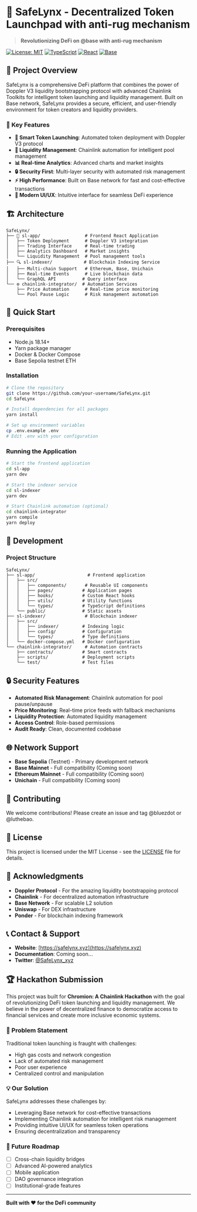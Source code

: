 # 🚀 SafeLynx - Decentralized Token Launchpad with anti-rug mechanism

> **Revolutionizing DeFi on @base with anti-rug mechanism**

[![License: MIT](https://img.shields.io/badge/License-MIT-yellow.svg)](https://opensource.org/licenses/MIT)
[![TypeScript](https://img.shields.io/badge/TypeScript-007ACC?style=flat&logo=typescript&logoColor=white)](https://www.typescriptlang.org/)
[![React](https://img.shields.io/badge/React-20232A?style=flat&logo=react&logoColor=61DAFB)](https://reactjs.org/)
[![Base](https://img.shields.io/badge/Base-0052FF?style=flat&logo=base&logoColor=white)](https://base.org/)

## 🎯 Project Overview

SafeLynx is a comprehensive DeFi platform that combines the power of Doppler V3 liquidity bootstrapping protocol with advanced Chainlink Toolkits for intelligent token launching and liquidity management. Built on Base network, SafeLynx provides a secure, efficient, and user-friendly environment for token creators and liquidity providers.

### 🌟 Key Features

- **🚀 Smart Token Launching**: Automated token deployment with Doppler V3 protocol
- **🤖 Liquidity Management**: Chainlink automation for intelligent pool management
- **📊 Real-time Analytics**: Advanced charts and market insights
- **🔒 Security First**: Multi-layer security with automated risk management
- **⚡ High Performance**: Built on Base network for fast and cost-effective transactions
- **🎨 Modern UI/UX**: Intuitive interface for seamless DeFi experience

## 🏗️ Architecture

```
SafeLynx/
├── 🎨 sl-app/                 # Frontend React Application
│   ├── Token Deployment      # Doppler V3 integration
│   ├── Trading Interface     # Real-time trading
│   ├── Analytics Dashboard   # Market insights
│   └── Liquidity Management  # Pool management tools
├── 🔍 sl-indexer/            # Blockchain Indexing Service
│   ├── Multi-chain Support   # Ethereum, Base, Unichain
│   ├── Real-time Events      # Live blockchain data
│   └── GraphQL API          # Query interface
└── ⚙️ chainlink-integrator/  # Automation Services
    ├── Price Automation      # Real-time price monitoring
    └── Pool Pause Logic      # Risk management automation
```

## 🚀 Quick Start

### Prerequisites

- Node.js 18.14+
- Yarn package manager
- Docker & Docker Compose
- Base Sepolia testnet ETH

### Installation

```bash
# Clone the repository
git clone https://github.com/your-username/SafeLynx.git
cd SafeLynx

# Install dependencies for all packages
yarn install

# Set up environment variables
cp .env.example .env
# Edit .env with your configuration
```

### Running the Application

```bash
# Start the frontend application
cd sl-app
yarn dev

# Start the indexer service
cd sl-indexer
yarn dev

# Start Chainlink automation (optional)
cd chainlink-integrator
yarn compile
yarn deploy
```

[//]: # (## 🛠️ Technology Stack)

[//]: # ()
[//]: # (### Frontend)

[//]: # (- **React 18** - Modern UI framework)

[//]: # (- **TypeScript** - Type-safe development)

[//]: # (- **Vite** - Fast build tool)

[//]: # (- **Tailwind CSS** - Utility-first styling)

[//]: # (- **Radix UI** - Accessible components)

[//]: # (- **Wagmi** - React hooks for Ethereum)

[//]: # (- **Viem** - TypeScript interface for Ethereum)

[//]: # ()
[//]: # (### Backend & Infrastructure)

[//]: # (- **Ponder** - Blockchain indexing framework)

[//]: # (- **PostgreSQL** - Database)

[//]: # (- **GraphQL** - API layer)

[//]: # (- **Docker** - Containerization)

[//]: # (- **Base Network** - L2 scaling solution)

[//]: # ()
[//]: # (### Smart Contracts & Automation)

[//]: # (- **Doppler V3 SDK** - Liquidity bootstrapping)

[//]: # (- **Chainlink Automation** - Decentralized automation)

[//]: # (- **Uniswap V2/V3/V4** - DEX integration)

[//]: # (- **Solidity** - Smart contract language)

[//]: # (## 🎮 Demo & Usage)

[//]: # ()
[//]: # (### Deploying a New Token)

[//]: # ()
[//]: # (1. **Navigate to Deploy Page**)

[//]: # (   - Visit `/deploy` in the application)

[//]: # (   - Connect your wallet)

[//]: # ()
[//]: # (2. **Configure Token Parameters**)

[//]: # (   - Token name and symbol)

[//]: # (   - Initial supply and distribution)

[//]: # (   - Liquidity parameters)

[//]: # (   - Advanced options &#40;tick spacing, positions&#41;)

[//]: # ()
[//]: # (3. **Launch Token**)

[//]: # (   - Review configuration)

[//]: # (   - Confirm transaction)

[//]: # (   - Monitor deployment progress)

[//]: # ()
[//]: # (### Trading & Liquidity Management)

[//]: # ()
[//]: # (1. **View Token Details**)

[//]: # (   - Navigate to `/doppler-v2/:tokenAddress`)

[//]: # (   - View real-time price charts)

[//]: # (   - Check liquidity distribution)

[//]: # ()
[//]: # (2. **Execute Trades**)

[//]: # (   - Buy/sell tokens)

[//]: # (   - Set slippage tolerance)

[//]: # (   - Confirm transactions)

[//]: # ()
[//]: # (3. **Manage Liquidity**)

[//]: # (   - Add/remove liquidity)

[//]: # (   - Monitor positions)

[//]: # (   - View rewards)

## 🔧 Development

### Project Structure

```
SafeLynx/
├── sl-app/                    # Frontend application
│   ├── src/
│   │   ├── components/       # Reusable UI components
│   │   ├── pages/           # Application pages
│   │   ├── hooks/           # Custom React hooks
│   │   ├── utils/           # Utility functions
│   │   └── types/           # TypeScript definitions
│   └── public/              # Static assets
├── sl-indexer/               # Blockchain indexer
│   ├── src/
│   │   ├── indexer/         # Indexing logic
│   │   ├── config/          # Configuration
│   │   └── types/           # Type definitions
│   └── docker-compose.yml   # Docker configuration
└── chainlink-integrator/     # Automation contracts
    ├── contracts/           # Smart contracts
    ├── scripts/             # Deployment scripts
    └── test/                # Test files
```

[//]: # (### Available Scripts)

[//]: # ()
[//]: # (```bash)

[//]: # (# Frontend &#40;sl-app&#41;)

[//]: # (yarn dev          # Start development server)

[//]: # (yarn build        # Build for production)

[//]: # (yarn lint         # Run linter)

[//]: # ()
[//]: # (# Indexer &#40;sl-indexer&#41;)

[//]: # (yarn dev          # Start indexer)

[//]: # (yarn start        # Start production indexer)

[//]: # (yarn db           # Database operations)

[//]: # ()
[//]: # (# Smart Contracts &#40;chainlink-integrator&#41;)

[//]: # (yarn compile      # Compile contracts)

[//]: # (yarn test         # Run tests)

[//]: # (yarn deploy       # Deploy contracts)

[//]: # (```)

## 🔒 Security Features

- **Automated Risk Management**: Chainlink automation for pool pause/unpause
- **Price Monitoring**: Real-time price feeds with fallback mechanisms
- **Liquidity Protection**: Automated liquidity management
- **Access Control**: Role-based permissions
- **Audit Ready**: Clean, documented codebase

## 🌐 Network Support

- **Base Sepolia** (Testnet) - Primary development network
- **Base Mainnet** - Full compatibility (Coming soon)
- **Ethereum Mainnet** - Full compatibility (Coming soon)
- **Unichain** - Full compatibility (Coming soon)

## 🤝 Contributing

We welcome contributions! Please create an issue and tag @bluezdot or @luthebao.

## 📄 License

This project is licensed under the MIT License - see the [LICENSE](LICENSE) file for details.

## 🙏 Acknowledgments

- **Doppler Protocol** - For the amazing liquidity bootstrapping protocol
- **Chainlink** - For decentralized automation infrastructure
- **Base Network** - For scalable L2 solution
- **Uniswap** - For DEX infrastructure
- **Ponder** - For blockchain indexing framework

## 📞 Contact & Support

- **Website**: [https://safelynx.xyz](https://safelynx.xyz)
- **Documentation**: Coming soon...
- **Twitter**: [@SafeLynx_xyz](https://x.com/SafeLynx_xyz)

## 🏆 Hackathon Submission

This project was built for **Chromion: A Chainlink Hackathon** with the goal of revolutionizing DeFi token launching and liquidity management. We believe in the power of decentralized finance to democratize access to financial services and create more inclusive economic systems.

### 🎯 Problem Statement

Traditional token launching is fraught with challenges:
- High gas costs and network congestion
- Lack of automated risk management
- Poor user experience
- Centralized control and manipulation

### 💡 Our Solution

SafeLynx addresses these challenges by:
- Leveraging Base network for cost-effective transactions
- Implementing Chainlink automation for intelligent risk management
- Providing intuitive UI/UX for seamless token operations
- Ensuring decentralization and transparency

### 🚀 Future Roadmap

- [ ] Cross-chain liquidity bridges
- [ ] Advanced AI-powered analytics
- [ ] Mobile application
- [ ] DAO governance integration
- [ ] Institutional-grade features

---

**Built with ❤️ for the DeFi community**
